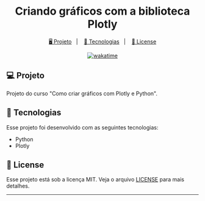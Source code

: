 <h1 align="center">
  Criando gráficos com a biblioteca Plotly
</h1>

<p align="center">
  <a href="#-projeto">🖥️ Projeto</a>&nbsp;&nbsp;&nbsp;|&nbsp;&nbsp;&nbsp;
  <a href="#-tecnologias">🚀 Tecnologias</a>&nbsp;&nbsp;&nbsp;|&nbsp;&nbsp;&nbsp;
  <a href="#-license">📝 License</a>
</p>

<p align="center">
<a href="https://wakatime.com/badge/user/68660678-6b86-4b78-98df-f5f41a37e1bc/project/1f3e61eb-a021-42d7-8353-ec8fc6a59363"><img src="https://wakatime.com/badge/user/68660678-6b86-4b78-98df-f5f41a37e1bc/project/1f3e61eb-a021-42d7-8353-ec8fc6a59363.svg" alt="wakatime"></a>
</p>

## 💻 Projeto

Projeto do curso "Como criar gráficos com Plotly e Python".

## 🚀 Tecnologias

Esse projeto foi desenvolvido com as seguintes tecnologias:

- Python
- Plotly

## 📝 License

Esse projeto está sob a licença MIT. Veja o arquivo [LICENSE](LICENSE) para mais detalhes.

---
